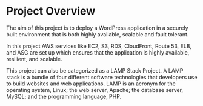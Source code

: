 # Project Overview

The aim of this project is to deploy a WordPress application in a securely built environment that is both highly available, scalable and fault tolerant.

In this project AWS services like EC2, S3, RDS, CloudFront, Route 53, ELB, and ASG are set up which ensures that the application is highly available, resilient, and scalable. 

This project can also be categorized as a LAMP Stack Project. A LAMP stack is a bundle of four different software technologies that developers use to build websites and web applications. LAMP is an acronym for the operating system, Linux; the web server, Apache; the database server, MySQL; and the programming language, PHP.
